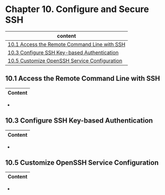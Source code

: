 # Chapter 10. Configure and Secure SSH

| content |
| --- |
| [10.1 Access the Remote Command Line with SSH](#10.1) |
| [10.3 Configure SSH Key-based Authentication](#10.3) |
| [10.5 Customize OpenSSH Service Configuration](#10.5) |


<a name="10.1"></a>
## 10.1 Access the Remote Command Line with SSH

| Content |
| --- |

* 

<a name="10.3"></a>
## 10.3 Configure SSH Key-based Authentication

| Content |
| --- |

* 

<a name="10.5"></a>
## 10.5 Customize OpenSSH Service Configuration

| Content |
| --- |

* 

